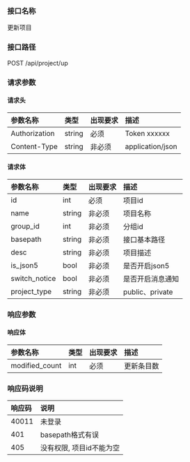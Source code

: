 ### 接口名称
更新项目

### 接口路径
POST /api/project/up

### 请求参数

#### 请求头

参数名称      | 类型   | 出现要求 | 描述
:-------------|:-------|:-------|:----------------
Authorization | string | 必须     | Token xxxxxx
Content-Type  | string | 非必须   | application/json

#### 请求体

参数名称      | 类型   | 出现要求 | 描述
:-------------|:-------|:-------|:--------------
id            | int    | 必须     | 项目id
name          | string | 非必须   | 项目名称
group_id      | int    | 非必须   | 分组id
basepath      | string | 非必须   | 接口基本路径
desc          | string | 非必须   | 项目描述
is_json5      | bool   | 非必须   | 是否开启json5
switch_notice | bool   | 非必须   | 是否开启消息通知
project_type  | string | 非必须   | public、private

### 响应参数

#### 响应体

参数名称       | 类型 | 出现要求 | 描述
:--------------|:-----|:-------|:-----
modified_count | int  | 必须     | 更新条目数

### 响应码说明

响应码 | 说明
:------|:--------------
40011  | 未登录
401    | basepath格式有误
405    | 没有权限, 项目id不能为空
